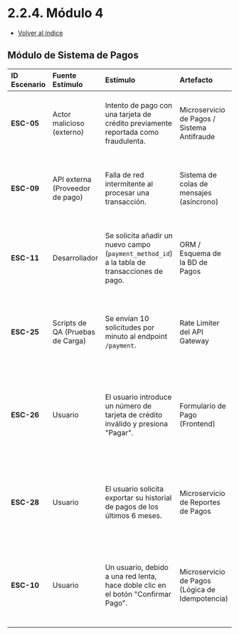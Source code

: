 # 2.2.4. Módulo 4
- [Volver al índice](/2/2.md)

## Módulo de Sistema de Pagos

| ID Escenario | Fuente Estímulo | Estímulo | Artefacto | Entorno | Respuesta Esperada | Métrica (Respuesta) |
| :--- | :--- | :--- | :--- | :--- | :--- | :--- |
**ESC-05** | Actor malicioso (externo) | Intento de pago con una tarjeta de crédito previamente reportada como fraudulenta. | Microservicio de Pagos / Sistema Antifraude | Producción | La transacción es rechazada automáticamente y se genera una alerta de seguridad interna. | El **100% de los intentos** con tarjetas en la lista negra son bloqueados. |
| **ESC-09** | API externa (Proveedor de pago) | Falla de red intermitente al procesar una transacción. | Sistema de colas de mensajes (asíncrono) | Producción | El sistema reintenta procesar el pago automáticamente hasta 3 veces en un lapso de 5 minutos. | **99% de las transacciones** con fallos intermitentes se completan exitosamente. |
| **ESC-11** | Desarrollador | Se solicita añadir un nuevo campo (`payment_method_id`) a la tabla de transacciones de pago. | ORM / Esquema de la BD de Pagos | Desarrollo | La migración de la base de datos se aplica y las pruebas de integración específicas de pago se ejecutan sin fallos. | El cambio se completa en **menos de 2 horas-hombre** y el **100% de las pruebas pasan**. |
| **ESC-25** | Scripts de QA (Pruebas de Carga) | Se envían 10 solicitudes por minuto al endpoint `/payment`. | Rate Limiter del API Gateway | Producción | Las primeras 3 solicitudes son exitosas (código 200), las siguientes reciben un error `429 Too Many Requests`. | El **100% de las solicitudes** que exceden el límite son bloqueadas con el código 429. |
| **ESC-26** |Usuario | El usuario introduce un número de tarjeta de crédito inválido y presiona "Pagar". | Formulario de Pago (Frontend) | Producción | El sistema muestra un mensaje de error claro ("Número de tarjeta inválido") en **menos de 500ms** y no intenta procesar el pago. | El **100% de los formatos de tarjeta inválidos** son detectados en el cliente sin enviar la solicitud. |
| **ESC-28** | Usuario | El usuario solicita exportar su historial de pagos de los últimos 6 meses. | Microservicio de Reportes de Pagos | Producción | Se genera un archivo en formato **PDF/A-1b** que contiene la fecha, monto y estado de cada transacción. | El **100% de los reportes generados son válidos** y contienen los datos correctos del período solicitado. |
| **ESC-10** | Usuario | Un usuario, debido a una red lenta, hace doble clic en el botón "Confirmar Pago". | Microservicio de Pagos (Lógica de Idempotencia) | Producción | El sistema procesa la primera solicitud, pero identifica y rechaza la segunda como un duplicado, garantizando un único cobro. | El **100% de las solicitudes duplicadas** para la misma orden son rechazadas. |